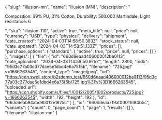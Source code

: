 {
  "slug": "illusion-mn",
  "name": "Illusion (MN)",
  "description": "<p>Composition: 69% PU, 31% Cotton, Durability: 500.000 Martindale, Light resistance: 6</p>",
  "sku": "illusion-110",
  "active": true,
  "meta_title": null,
  "price": null,
  "currency": "USD",
  "type": "physical",
  "delivery": "shipment",
  "date_created": "2024-04-03T14:58:50.383Z",
  "stock_status": null,
  "date_updated": "2024-04-03T14:58:51.133Z",
  "prices": [],
  "purchase_options": {
    "standard": {
      "active": true,
      "price": null,
      "prices": []
    }
  },
  "images": [
    {
      "file": {
        "id": "660d6eaad406000012ba0113",
        "date_uploaded": "2024-04-03T14:58:50.975Z",
        "length": 2300,
        "md5": "95d3c77a03c377dae5e1dbd4e6a75f5b",
        "filename": "725.jpg?v=1666263545",
        "content_type": "image/jpeg",
        "url": "https://cdn.swell.store/b2sdemo_test/660d6eaad406000012ba0113/95d3c77a03c377dae5e1dbd4e6a75f5b/725.jpg%3Fv%3D1666263545",
        "uploaded_url": "https://cdn.shopify.com/s/files/1/0012/2005/1002/products/725.jpg?v=1666263545",
        "width": 192,
        "height": 192
      },
      "id": "660d6eab94abc90012e1925c"
    }
  ],
  "id": "660d6eaa7f9af00011684b5c",
  "variants": {
    "count": 0,
    "page_count": 1,
    "page": 1,
    "results": []
  },
  "filename": "illusion-mn"
}